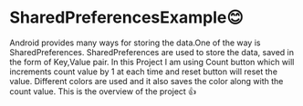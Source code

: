 # SharedPreferencesExample:blush:
Android provides many ways for storing the data.One of the way is SharedPreferences.
SharedPreferences are used to store the data, saved in the form of Key,Value pair.
In this Project I am using Count button which will increments count value by 1 at each time and reset button will reset the value.
Different colors are used and it also saves the color along with the count value.
This is the overview of the project :thumbsup: 
